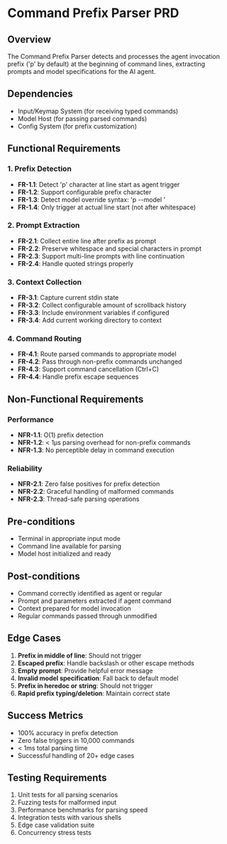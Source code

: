 # Command Prefix Parser PRD

## Overview
The Command Prefix Parser detects and processes the agent invocation prefix ('p' by default) at the beginning of command lines, extracting prompts and model specifications for the AI agent.

## Dependencies
- Input/Keymap System (for receiving typed commands)
- Model Host (for passing parsed commands)
- Config System (for prefix customization)

## Functional Requirements

### 1. Prefix Detection
- **FR-1.1**: Detect 'p' character at line start as agent trigger
- **FR-1.2**: Support configurable prefix character
- **FR-1.3**: Detect model override syntax: 'p --model <id>'
- **FR-1.4**: Only trigger at actual line start (not after whitespace)

### 2. Prompt Extraction
- **FR-2.1**: Collect entire line after prefix as prompt
- **FR-2.2**: Preserve whitespace and special characters in prompt
- **FR-2.3**: Support multi-line prompts with line continuation
- **FR-2.4**: Handle quoted strings properly

### 3. Context Collection
- **FR-3.1**: Capture current stdin state
- **FR-3.2**: Collect configurable amount of scrollback history
- **FR-3.3**: Include environment variables if configured
- **FR-3.4**: Add current working directory to context

### 4. Command Routing
- **FR-4.1**: Route parsed commands to appropriate model
- **FR-4.2**: Pass through non-prefix commands unchanged
- **FR-4.3**: Support command cancellation (Ctrl+C)
- **FR-4.4**: Handle prefix escape sequences

## Non-Functional Requirements

### Performance
- **NFR-1.1**: O(1) prefix detection
- **NFR-1.2**: < 1μs parsing overhead for non-prefix commands
- **NFR-1.3**: No perceptible delay in command execution

### Reliability
- **NFR-2.1**: Zero false positives for prefix detection
- **NFR-2.2**: Graceful handling of malformed commands
- **NFR-2.3**: Thread-safe parsing operations

## Pre-conditions
- Terminal in appropriate input mode
- Command line available for parsing
- Model host initialized and ready

## Post-conditions
- Command correctly identified as agent or regular
- Prompt and parameters extracted if agent command
- Context prepared for model invocation
- Regular commands passed through unmodified

## Edge Cases
1. **Prefix in middle of line**: Should not trigger
2. **Escaped prefix**: Handle backslash or other escape methods
3. **Empty prompt**: Provide helpful error message
4. **Invalid model specification**: Fall back to default model
5. **Prefix in heredoc or string**: Should not trigger
6. **Rapid prefix typing/deletion**: Maintain correct state

## Success Metrics
- 100% accuracy in prefix detection
- Zero false triggers in 10,000 commands
- < 1ms total parsing time
- Successful handling of 20+ edge cases

## Testing Requirements
1. Unit tests for all parsing scenarios
2. Fuzzing tests for malformed input
3. Performance benchmarks for parsing speed
4. Integration tests with various shells
5. Edge case validation suite
6. Concurrency stress tests